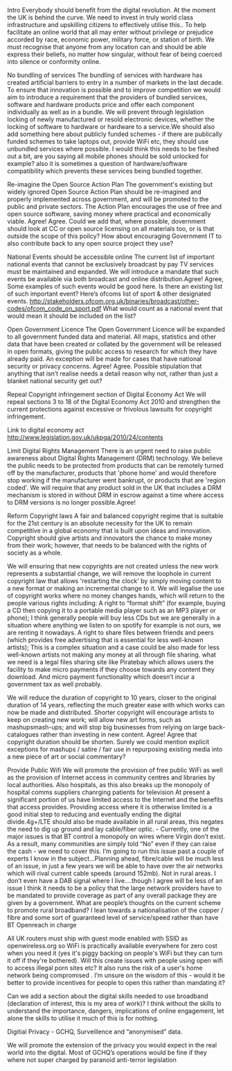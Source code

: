 Intro
Everybody should benefit from the digital revolution. At the moment the UK is
behind the curve.  We need to invest in truly world class infrastructure and
upskilling citizens to effectively utilise this.. To help facilitate an online
world that all may enter without privilege or prejudice accorded by race,
economic power, military force, or station of birth. We must recognise that
anyone from any location can and should be able express their beliefs, no
matter how singular, without fear of being coerced into silence or conformity
online.

No bundling of services
The bundling of services with hardware has created artificial barriers to entry
in a number of markets in the last decade. To ensure that innovation is
possible and to improve competition we would aim to introduce a requirement
that the providers of bundled services, software and hardware products price
and offer each component individually as well as in a bundle. We will prevent
through legislation locking of newly manufactured or resold electronic devices,
whether the locking of software to hardware or hardware to a service.We should
also add something here about publicly funded schemes - if there are publically
funded schemes to take laptops out, provide WiFi etc, they should use unbundled
services where possible. I would think this needs to be fleshed out a bit, are
you saying all mobile phones should be sold unlocked for example? also it is
sometimes a question of hardware/software compatibility which prevents these
services being bundled together.

Re-imagine the Open Source Action Plan
The government's existing but widely ignored Open Source Action Plan should be
re-imagined and properly implemented across government, and will be promoted to
the public and private sectors. The Action Plan encourages the use of free and
open source software, saving money where practical and economically viable.
Agree!  Agree.  Could we add that, where possible, dovernment should look at CC
or open source licensing on all materials too, or is that outside the scope of
this poilcy?  How about encouraging Government IT to also contribute back to
any open source project they use?

National Events should be accessible online
The current list of important national events that cannot be exclusively
broadcast by pay TV services must be maintained and expanded. We will introduce
a mandate that such events be available via both broadcast and online
distribution.Agree! Agree, Some examples of such events would be good here. Is
there an existing list of such important event? Here’s ofcoms list of sport &
other designated events.
http://stakeholders.ofcom.org.uk/binaries/broadcast/other-codes/ofcom_code_on_sport.pdf
What would count as a national event that would mean it should be included on
the list?

Open Government Licence
The Open Government Licence will be expanded to all government funded data and
material. All maps, statistics and other data that have been created or
collated by the government will be released in open formats, giving the public
access to research for which they have already paid. An exception will be made
for cases that have national security or privacy concerns. Agree! Agree.
Possible stipulation that anything that isn’t realise needs a detail reason why
not, rather than just a blanket national security get out?

Repeal Copyright infringement section of Digital Economy Act
We will repeal sections 3 to 18 of the Digital Economy Act 2010 and strengthen
the current protections against excessive or frivolous lawsuits for copyright
infringement.

Link to digital economy act
http://www.legislation.gov.uk/ukpga/2010/24/contents

Limit Digital Rights Management
There is an urgent need to raise public awareness about Digital Rights
Management (DRM) technology. We believe the public needs to be protected from
products that can be remotely turned off by the manufacturer, products that
'phone home' and would therefore stop working if the manufacturer went
bankrupt, or products that are 'region coded'. We will require that any product
sold in the UK that includes a DRM mechanism is stored in without DRM in escrow
against a time where access to DRM versions is no longer possible.Agree!

Reform Copyright laws
A fair and balanced copyright regime that is suitable for the 21st century is
an absolute necessity for the UK to remain competitive in a global economy that
is built upon ideas and innovation. Copyright should give artists and
innovators the chance to make money from their work; however, that needs to be
balanced with the rights of society as a whole.

We will ensuring that new copyrights are not created unless the new work
represents a substantial change, we will remove the loophole in current
copyright law that allows 'restarting the clock' by simply moving content to a
new format or making an incremental change to it.  We will legalise the use of
copyright works where no money changes hands, which will return to the people
various rights including: A right to “format shift” (for example, buying a CD
then copying it to a portable media player such as an MP3 player or phone); I
think generally people will buy less CDs but we are generally in a situation
where anything we listen to on spotify for example is not ours, we are renting
it nowadays.
A right to share files between friends and peers (which provides
free advertising that is essential for less well-known artists); This is a
complex situation and a case could be also made for less well-known artists not
making any money at all through file sharing. what we need is a legal files
sharing site like Piratebay which allows users the facility to make micro
payments if they choose towards any content they download. And micro payment
functionality which doesn’t incur a government tax as well probably.

We will reduce the duration of copyright to 10 years, closer to the original
duration of 14 years, reflecting the much greater ease with which works can now
be made and distributed. Shorter copyright will encourage artists to keep on
creating new work; will allow new art forms, such as mashupsmash-ups; and will
stop big businesses from relying on large back-catalogues rather than investing
in new content. Agree! Agree that copyright duration should be shorten. Surely
we could mention explicit exceptions for mashups / satire / fair use in
repurposing existing media into a new piece of art or social commentary?

Provide Public Wifi
We will promote the provision of free public WiFi as well as the provision of
Internet access in community centres and libraries by local authorities. Also
hospitals, as this also breaks up the monopoly of hospital comms suppliers
chanrging patients for television At present a significant portion of us have
limited access to the Internet and the benefits that access provides. Providing
access where it is otherwise limited is a good initial step to reducing and
eventually ending the digital divide.4g+/LTE should also be made available in
all rural areas, this negates the need to dig up ground and lay cable/fiber
optic.  - Currently, one of the major issues is that BT control a monopoly on
wires where Virgin don’t exist.  As a result, many communities are simply told
“No” even if they can raise the cash - we need to cover this.  I’m going to run
this issue past a couple of experts I know in the subject...Planning ahead,
fibre/cable will be much less of an issue, in just a few years we will be able
to have over the air networks which will rival current cable speeds (around
152mb).   Not in rural areas.  I don’t even have a DAB signal where I
live….though I agree will be less of an issue I think it needs to be a policy
that the large network providers have to be mandated to provide coverage as
part of any overall package they are given by a government. What are people’s
thoughts on the current scheme to promote rural broadband? I lean towards a
nationalisation of the copper / fibre and some sort of guaranteed level of
service/speed rather than have BT Openreach in charge

All UK routers must ship with guest mode enabled with SSID as openwireless.org
so WiFi is practically available everywhere for zero cost when you need it (yes
it's piggy backing on people's WiFi but they can turn it off if they're
bothered). Will this create issues with people using open wifi to access
illegal porn sites etc? It also runs the risk of a user's home network being
compromised .  I’m unsure on the wisdom of this - would it be better to provide
incentives for people to open this rather than mandating it?

Can we add a section about the digital skills needed to use broadband
(declaration of interest, this is my area of work)?  I think without the skills
to understand the importance, dangers, implications of online engagement, let
alone the skills to utilise it much of this is for nothing.

Digitial Privacy - GCHQ, Surveillence and “anonymised” data.

We will promote the extension of the privacy you would expect in the real world
into the digital.
Most of GCHQ’s operations would be fine if they where not super charged by
paranoid anti-terror legislation
